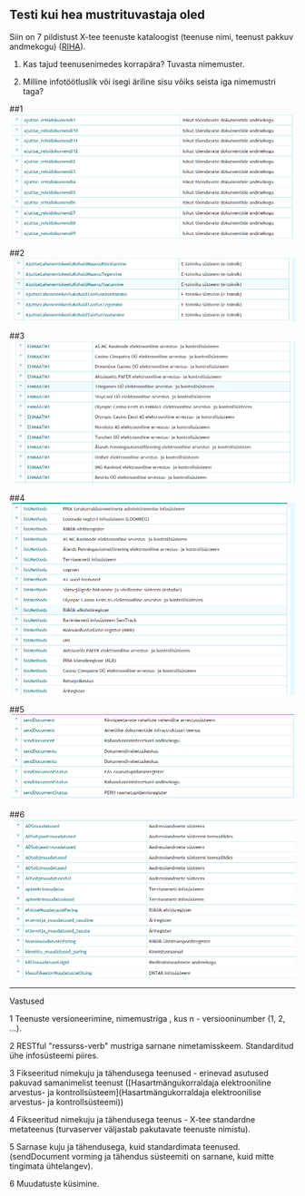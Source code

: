 
## Testi kui hea mustrituvastaja oled

Siin on 7 pildistust X-tee teenuste kataloogist (teenuse nimi, teenust pakkuv andmekogu) ([RIHA](https://riha.eesti.ee)).

1) Kas tajud teenusenimedes korrapära? Tuvasta nimemuster.

2) Milline infotöötluslik või isegi äriline sisu võiks seista iga nimemustri taga?

##1
![](img/M1.PNG)

##2
![](img/M2.PNG)

##3
![](img/M3.PNG)

##4
![](img/M4.PNG)

##5
![](img/M5.PNG)

##6
![](img/M6.PNG)

---
Vastused

1 Teenuste versioneerimine, nimemustriga <teenusenimi><n>, kus n - versiooninumber (1, 2, ...).

2 RESTful "ressurss-verb" mustriga sarnane nimetamisskeem. Standarditud ühe infosüsteemi piires.

3 Fikseeritud nimekuju ja tähendusega teenused - erinevad asutused pakuvad samanimelist teenust ([Hasartmängukorraldaja elektrooniline arvestus- ja kontrollsüsteem](Hasartmängukorraldaja elektroonilise arvestus- ja kontrollsüsteemi)) 

4 Fikseeritud nimekuju ja tähendusega teenus - X-tee standardne metateenus (turvaserver väljastab pakutavate teenuste nimistu).

5 Sarnase kuju ja tähendusega, kuid standardimata teenused. (sendDocument vorming ja tähendus süsteemiti on sarnane, kuid mitte tingimata ühtelangev).

6 Muudatuste küsimine.
